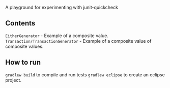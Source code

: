 A playground for experimenting with junit-quickcheck

## Contents

`EitherGenerator` - Example of a composite value.
`Transaction/TransactionGenerator` - Example of a composite value of composite values.

## How to run

`gradlew build` to compile and run tests
`gradlew eclipse` to create an eclipse project.
